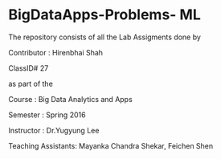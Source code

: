 # BigDataApps-Problems- ML

The repository consists of all the Lab Assigments done by

Contributor : Hirenbhai Shah  

ClassID# 27

as part of the

Course : Big Data Analytics and Apps

Semester : Spring 2016

Instructor : Dr.Yugyung Lee

Teaching Assistants: Mayanka Chandra Shekar, Feichen Shen
